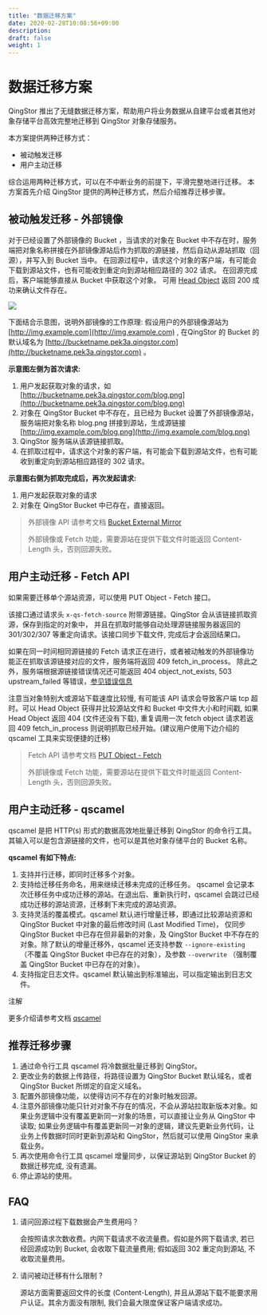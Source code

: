 ```yaml
---
title: "数据迁移方案"
date: 2020-02-28T10:08:56+09:00
description:
draft: false
weight: 1
---
```


# 数据迁移方案

QingStor 推出了无缝数据迁移方案，帮助用户将业务数据从自建平台或者其他对象存储平台高效完整地迁移到 QingStor 对象存储服务。

本方案提供两种迁移方式：

- 被动触发迁移
- 用户主动迁移

综合运用两种迁移方式，可以在不中断业务的前提下，平滑完整地进行迁移。 本方案首先介绍 QingStor 提供的两种迁移方式，然后介绍推荐迁移步骤。

## 被动触发迁移 - 外部镜像

对于已经设置了外部镜像的 Bucket ，当请求的对象在 Bucket 中不存在时，服务端把对象名称拼接在外部镜像源站后作为抓取的源链接，然后自动从源站抓取（回源），并写入到 Bucket 当中。 在回源过程中，请求这个对象的客户端，有可能会下载到源站文件，也有可能收到重定向到源站相应路径的 302 请求。 在回源完成后，客户端能够直接从 Bucket 中获取这个对象。 可用 [Head Object](../api/object/head.html) 返回 200 成功来确认文件存在。

![](bucket_external_mirror_diagram.png)


下面结合示意图，说明外部镜像的工作原理: 假设用户的外部镜像源站为 [http://img.example.com](http://img.example.com) , 在QingStor 的 Bucket 的默认域名为 [http://bucketname.pek3a.qingstor.com](http://bucketname.pek3a.qingstor.com) 。

**示意图左侧为首次请求:**

1. 用户发起获取对象的请求，如 [http://bucketname.pek3a.qingstor.com/blog.png](http://bucketname.pek3a.qingstor.com/blog.png)
1. 对象在 QingStor Bucket 中不存在，且已经为 Bucket 设置了外部镜像源站，服务端把对象名称 blog.png 拼接到源站，生成源链接 [http://img.example.com/blog.png](http://img.example.com/blog.png)
1. QingStor 服务端从该源链接抓取。
1. 在抓取过程中，请求这个对象的客户端，有可能会下载到源站文件，也有可能收到重定向到源站相应路径的 302 请求。

**示意图右侧为抓取完成后，再次发起请求:**

1. 用户发起获取对象的请求
1. 对象在 QingStor Bucket 中已存在，直接返回。

> 外部镜像 API 请参考文档 [Bucket External Mirror](https://docs.qingcloud.com/qingstor/api/bucket/external_mirror/index.html)
>
> 外部镜像或 Fetch 功能，需要源站在提供下载文件时能返回 Content-Length 头，否则回源失败。

## 用户主动迁移 - Fetch API

如果需要迁移单个源站资源，可以使用 PUT Object - Fetch 接口。

该接口通过请求头 `x-qs-fetch-source` 附带源链接。QingStor 会从该链接抓取资源，保存到指定的对象中， 并且在抓取时能够自动处理源链接服务器返回的 301/302/307 等重定向请求。该接口同步下载文件, 完成后才会返回结果口。

如果在同一时间相同源链接的 Fetch 请求正在进行，或者被动触发的外部镜像功能正在抓取该源链接对应的文件，服务端将返回 409 fetch_in_process。 除此之外，服务端根据源链接错误情况还可能返回 404 object_not_exists, 503 upstream_failed 等错误，[参见错误信息](../api/common/error_code.html#object-storage-error-code)

注意当对象特别大或源站下载速度比较慢, 有可能该 API 请求会导致客户端 tcp 超时。可以 Head Object 获得并比较源站文件和 Bucket 中文件大小和时间戳, 如果 Head Object 返回 404 (文件还没有下载), 重复调用一次 fetch object 请求若返回 409 fetch_in_process 则说明抓取已经开始。(建议用户使用下边介绍的 qscamel 工具来实现便捷的迁移)

> Fetch API 请参考文档 [PUT Object - Fetch](../api/object/fetch.html)
>
> 外部镜像或 Fetch 功能，需要源站在提供下载文件时能返回 Content-Length 头，否则回源失败。

## 用户主动迁移 - qscamel

qscamel 是把 HTTP(s) 形式的数据高效地批量迁移到 QingStor 的命令行工具。其输入可以是包含源链接的文件，也可以是其他对象存储平台的 Bucket 名称。

**qscamel 有如下特点:**

1. 支持并行迁移，即同时迁移多个对象。
1. 支持给迁移任务命名，用来继续迁移未完成的迁移任务。 qscamel 会记录本次迁移任务中成功迁移的源站。在退出后、重新执行时，qscamel 会跳过已经成功迁移的源站资源，迁移剩下未完成的源站资源。
1. 支持灵活的覆盖模式。qscamel 默认进行增量迁移，即通过比较源站资源和 QingStor Bucket 中对象的最后修改时间 (Last Modified Time)， 仅同步 QingStor Bucket 中已存在但非最新的对象，及 QingStor Bucket 中不存在的对象。除了默认的增量迁移外，qscamel 还支持参数 `--ignore-existing` （不覆盖 QingStor Bucket 中已存在的对象），及参数 `--overwrite` （强制覆盖 QingStor Bucket 中已存在的对象）。
1. 支持指定日志文件。qscamel 默认输出到标准输出，可以指定输出到日志文件。

注解

更多介绍请参考文档 [qscamel](../developer_tools/qscamel.html)

## 推荐迁移步骤

1. 通过命令行工具 qscamel 将冷数据批量迁移到 QingStor。
1. 更改业务的数据上传路径，将路径设置为 QingStor Bucket 默认域名，或者 QingStor Bucket 所绑定的自定义域名。
1. 配置外部镜像功能，以使得访问不存在的对象时触发回源。
1. 注意外部镜像功能只针对对象不存在的情况，不会从源站拉取新版本对象。如果业务逻辑中没有覆盖更新同一对象的场景，可以直接让业务从 QingStor 中读取; 如果业务逻辑中有覆盖更新同一对象的逻辑，建议先更新业务代码，让业务上传数据时同时更新到源站和 QingStor，然后就可以使用 QingStor 来承载业务。
1. 再次使用命令行工具 qscamel 增量同步，以保证源站到 QingStor Bucket 的 数据迁移完成, 没有遗漏。
1. 停止源站的使用。

## FAQ

1. 请问回源过程下载数据会产生费用吗？

	会按照请求次数收费。内网下载请求不收流量费。假如是外网下载请求, 若已经回源成功到 Bucket, 会收取下载流量费用; 假如返回 302 重定向到源站, 不收取流量费用。

1. 请问被动迁移有什么限制 ?

	源站方面需要返回文件的长度 (Content-Length), 并且从源站下载不能要求用户认证。其余方面没有限制, 我们会最大限度保证客户端请求成功。


